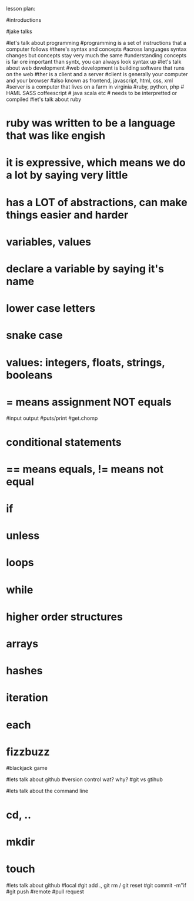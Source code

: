 lesson plan:

#introductions

#jake talks

#let's talk about programming
  #programming is a set of instructions that a computer follows
  #there's syntax and concepts
  #across languages syntax changes but concepts stay very much the same
  #understanding concepts is far ore important than syntx, you can always look syntax up
#let's talk about web development
  #web development is building software that runs on the web
  #ther is a client and a server
  #client is generally your computer and your browser
    #also known as frontend, javascript, html, css, xml
  #server is a computer that lives on a farm in virginia
    #ruby, python, php
    # HAML SASS coffeescript
    # java scala etc
    # needs to be interpretted or compiled
#let's talk about ruby
  # ruby was written to be a language that was like engish
  # it is expressive, which means we do a lot by saying very little
  # has a LOT of abstractions, can make things easier and harder

# variables, values
  # declare a variable by saying it's name
  # lower case letters
  # snake case
  # values: integers, floats, strings, booleans
  # = means assignment NOT equals

#input output
  #puts/print
  #get.chomp

# conditional statements
  # == means equals, != means not equal
  # if
  # unless

# loops
  # while

# higher order structures
  # arrays
  # hashes

# iteration
  # each

# fizzbuzz
#blackjack game

#lets talk about github
  #version control wat? why?
  #git vs gtihub

#lets talk about the command line
  # cd, ..
  # mkdir
  # touch

#lets talk about github
  #local
    #git add ., git rm / git reset
    #git commit -m"if
    #git push
  #remote
    #pull request